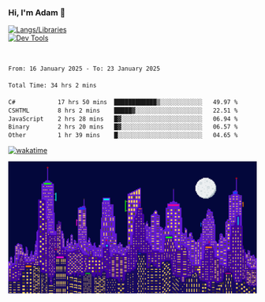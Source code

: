### Hi, I'm Adam 👋

[![Langs/Libraries](https://skillicons.dev/icons?i=cs,dotnet,js,css,html,sass,ts,jquery,bootstrap)](https://skillicons.dev)
<br/>
[![Dev Tools](https://skillicons.dev/icons?i=git,github,githubactions,visualstudio)](https://skillicons.dev)

<br/>

<!--START_SECTION:waka-->

```txt
From: 16 January 2025 - To: 23 January 2025

Total Time: 34 hrs 2 mins

C#            17 hrs 50 mins  ████████████▒░░░░░░░░░░░░   49.97 %
CSHTML        8 hrs 2 mins    █████▓░░░░░░░░░░░░░░░░░░░   22.51 %
JavaScript    2 hrs 28 mins   █▓░░░░░░░░░░░░░░░░░░░░░░░   06.94 %
Binary        2 hrs 20 mins   █▓░░░░░░░░░░░░░░░░░░░░░░░   06.57 %
Other         1 hr 39 mins    █░░░░░░░░░░░░░░░░░░░░░░░░   04.65 %
```

<!--END_SECTION:waka-->

[![wakatime](https://wakatime.com/badge/user/2234bda2-efd3-47c5-8724-79108edfe9aa.svg)](https://wakatime.com/@2234bda2-efd3-47c5-8724-79108edfe9aa)

![Pixelated city at night](./media/city.gif)
